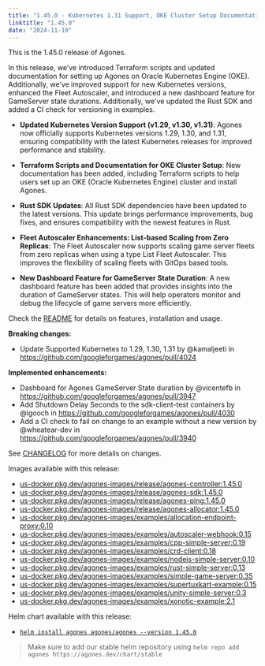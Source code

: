```yaml
---
title: "1.45.0 - Kubernetes 1.31 Support, OKE Cluster Setup Documentation, bug fixes and more"
linktitle: "1.45.0"
date: "2024-11-19"
---
```


This is the 1.45.0 release of Agones.

In this release, we’ve introduced Terraform scripts and updated documentation for setting up Agones on Oracle Kubernetes Engine (OKE). Additionally, we’ve improved support for new Kubernetes versions, enhanced the Fleet Autoscaler, and introduced a new dashboard feature for GameServer state durations. Additionally, we've updated the Rust SDK and added a CI check for versioning in examples.

- **Updated Kubernetes Version Support (v1.29, v1.30, v1.31)**: Agones now officially supports Kubernetes versions 1.29, 1.30, and 1.31, ensuring compatibility with the latest Kubernetes releases for improved performance and stability.

- **Terraform Scripts and Documentation for OKE Cluster Setup**: New documentation has been added, including Terraform scripts to help users set up an OKE (Oracle Kubernetes Engine) cluster and install Agones.

- **Rust SDK Updates**: All Rust SDK dependencies have been updated to the latest versions. This update brings performance improvements, bug fixes, and ensures compatibility with the newest features in Rust.

- **Fleet Autoscaler Enhancements: List-based Scaling from Zero Replicas**: The Fleet Autoscaler now supports scaling game server fleets from zero replicas when using a type List Fleet Autoscaler. This improves the flexibility of scaling fleets with GitOps based tools.

- **New Dashboard Feature for GameServer State Duration**: A new dashboard feature has been added that provides insights into the duration of GameServer states. This will help operators monitor and debug the lifecycle of game servers more efficiently.

Check the <a href="https://github.com/googleforgames/agones/tree/release-1.45.0" data-proofer-ignore>README</a> for details on features, installation and usage.

**Breaking changes:**
- Update Supported Kubernetes to 1.29, 1.30, 1.31 by @kamaljeeti in https://github.com/googleforgames/agones/pull/4024

**Implemented enhancements:**
- Dashboard for Agones GameServer State duration by @vicentefb in https://github.com/googleforgames/agones/pull/3947
- Add Shutdown Delay Seconds to the sdk-client-test containers by @igooch in https://github.com/googleforgames/agones/pull/4030
- Add a CI check to fail on change to an example without a new version by @wheatear-dev in https://github.com/googleforgames/agones/pull/3940

See <a href="https://github.com/googleforgames/agones/blob/release-1.45.0/CHANGELOG.md" data-proofer-ignore>CHANGELOG</a> for more details on changes.

Images available with this release:

- [us-docker.pkg.dev/agones-images/release/agones-controller:1.45.0](https://us-docker.pkg.dev/agones-images/release/agones-controller:1.45.0)
- [us-docker.pkg.dev/agones-images/release/agones-sdk:1.45.0](https://us-docker.pkg.dev/agones-images/release/agones-sdk:1.45.0)
- [us-docker.pkg.dev/agones-images/release/agones-ping:1.45.0](https://us-docker.pkg.dev/agones-images/release/agones-ping:1.45.0)
- [us-docker.pkg.dev/agones-images/release/agones-allocator:1.45.0](https://us-docker.pkg.dev/agones-images/release/agones-allocator:1.45.0)
- [us-docker.pkg.dev/agones-images/examples/allocation-endpoint-proxy:0.10](https://us-docker.pkg.dev/agones-images/examples/allocation-endpoint-proxy:0.10)
- [us-docker.pkg.dev/agones-images/examples/autoscaler-webhook:0.15](https://us-docker.pkg.dev/agones-images/examples/autoscaler-webhook:0.15)
- [us-docker.pkg.dev/agones-images/examples/cpp-simple-server:0.19](https://us-docker.pkg.dev/agones-images/examples/cpp-simple-server:0.19)
- [us-docker.pkg.dev/agones-images/examples/crd-client:0.18](https://us-docker.pkg.dev/agones-images/examples/crd-client:0.18)
- [us-docker.pkg.dev/agones-images/examples/nodejs-simple-server:0.10](https://us-docker.pkg.dev/agones-images/examples/nodejs-simple-server:0.10)
- [us-docker.pkg.dev/agones-images/examples/rust-simple-server:0.13](https://us-docker.pkg.dev/agones-images/examples/rust-simple-server:0.13)
- [us-docker.pkg.dev/agones-images/examples/simple-game-server:0.35](https://us-docker.pkg.dev/agones-images/examples/simple-game-server:0.35)
- [us-docker.pkg.dev/agones-images/examples/supertuxkart-example:0.15](https://us-docker.pkg.dev/agones-images/examples/supertuxkart-example:0.15)
- [us-docker.pkg.dev/agones-images/examples/unity-simple-server:0.3](https://us-docker.pkg.dev/agones-images/examples/unity-simple-server:0.3)
- [us-docker.pkg.dev/agones-images/examples/xonotic-example:2.1](https://us-docker.pkg.dev/agones-images/examples/xonotic-example:2.1)

Helm chart available with this release:

- <a href="https://agones.dev/chart/stable/agones-1.45.0.tgz" data-proofer-ignore>
  <code>helm install agones agones/agones --version 1.45.0</code></a>

> Make sure to add our stable helm repository using `helm repo add agones https://agones.dev/chart/stable`
